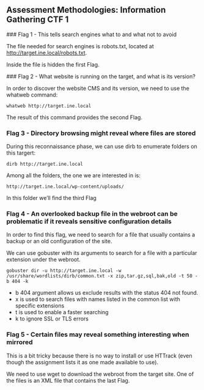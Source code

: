 ## Assessment Methodologies: Information Gathering CTF 1

### Flag 1 - This tells search engines what to and what not to avoid

The file needed for search engines is robots.txt, located at http://target.ine.local/robots.txt.

Inside the file is hidden the first Flag.

### Flag 2 - What website is running on the target, and what is its version?

In order to discover the website CMS and its version, we need to use the whatweb command:
```
whatweb http://target.ine.local
```
The result of this command provides the second Flag.

### Flag 3 - Directory browsing might reveal where files are stored

During this reconnaissance phase, we can use dirb to enumerate folders on this targert:
```
dirb http://target.ine.local
```
Among all the folders, the one we are interested in is:
```
http://target.ine.local/wp-content/uploads/
```
In this folder we’ll find the third Flag

### Flag 4 - An overlooked backup file in the webroot can be problematic if it reveals sensitive configuration details

In order to find this flag, we need to search for a file that usually contains a backup or an old configuration of the site.

We can use gobuster with its arguments to search for a file with a particular extension under the webroot.
```
gobuster dir -u http://target.ine.local -w /usr/share/wordlists/dirb/common.txt -x zip,tar.gz,sql,bak,old -t 50 -b 404 -k 
```
- b 404 argument allows us exclude results with the status 404 not found.
- x is used to search files with names listed in the common list with specific extensions
- t is used to enable a faster searching
- k to ignore SSL or TLS errors

### Flag 5 - Certain files may reveal something interesting when mirrored

This is a bit tricky because there is no way to install or use HTTrack (even though the assignment lists it as one made available to use).

We need to use wget to download the webroot from the target site.
One of the files is an XML file that contains the last Flag.
